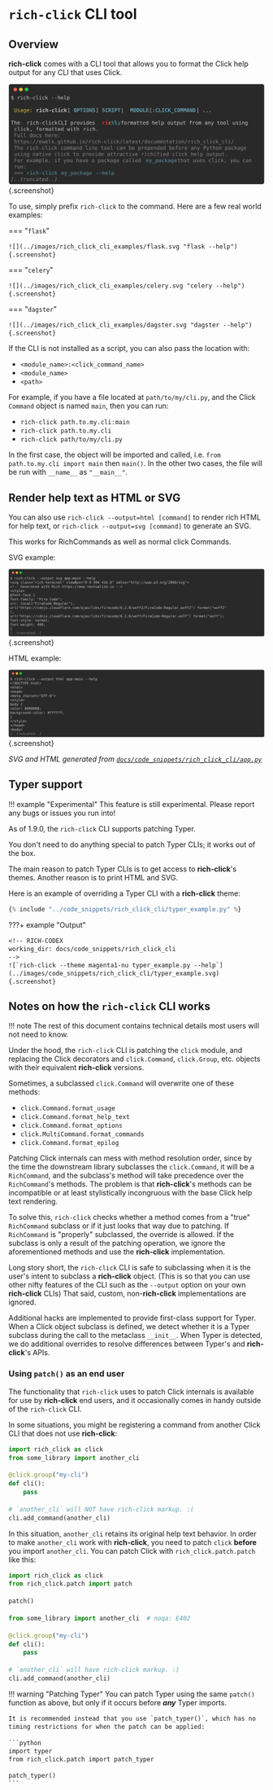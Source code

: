 # `rich-click` CLI tool

## Overview

**rich-click** comes with a CLI tool that allows you to format the Click help output for any CLI that uses Click.

<!-- RICH-CODEX
head: 12
-->
![`rich-click --help`](../images/code_snippets/rich_click_cli/rich_click.svg){.screenshot}

To use, simply prefix `rich-click` to the command. Here are a few real world examples:

=== "`flask`"

    ![](../images/rich_click_cli_examples/flask.svg "flask --help"){.screenshot}

=== "`celery`"

    ![](../images/rich_click_cli_examples/celery.svg "celery --help"){.screenshot}

=== "`dagster`"

    ![](../images/rich_click_cli_examples/dagster.svg "dagster --help"){.screenshot}

If the CLI is not installed as a script, you can also pass the location with:

- `<module_name>:<click_command_name>`
- `<module_name>`
- `<path>`

For example, if you have a file located at `path/to/my/cli.py`, and the Click `Command` object is named `main`, then you can run:

- `rich-click path.to.my.cli:main`
- `rich-click path.to.my.cli`
- `rich-click path/to/my/cli.py`

In the first case, the object will be imported and called, i.e. `from path.to.my.cli import main` then `main()`.
In the other two cases, the file will be run with `__name__` as `"__main__"`.

## Render help text as HTML or SVG

You can also use `rich-click --output=html [command]` to render rich HTML for help text, or `rich-click --output=svg [command]` to generate an SVG.

This works for RichCommands as well as normal click Commands.

SVG example:

<!-- RICH-CODEX
extra_env:
  PYTHONPATH: .
fake_command: rich-click --output svg app:main --help
working_dir: docs/code_snippets/rich_click_cli
head: 12
-->
![`rich-click --output svg app:main --help | grep -Eo '.{1,120}'`](../images/code_snippets/rich_click_cli/output_to_svg.svg){.screenshot}

HTML example:

<!-- RICH-CODEX
extra_env:
  PYTHONPATH: .
fake_command: rich-click --output html app:main --help
working_dir: docs/code_snippets/rich_click_cli
head: 12
-->
![`rich-click --output html app:main --help | grep -Eo '.{1,120}'`](../images/code_snippets/rich_click_cli/output_to_html.svg){.screenshot}

_SVG and HTML generated from [`docs/code_snippets/rich_click_cli/app.py`](https://github.com/ewels/rich-click/blob/main/docs/code_snippets/rich_click_cli/app.py)_

## Typer support

!!! example "Experimental"
    This feature is still experimental.
    Please report any bugs or issues you run into!

As of 1.9.0, the `rich-click` CLI supports patching Typer.

You don't need to do anything special to patch Typer CLIs; it works out of the box.

The main reason to patch Typer CLIs is to get access to **rich-click**'s themes.
Another reason is to print HTML and SVG.

Here is an example of overriding a Typer CLI with a **rich-click** theme:

```python
{% include "../code_snippets/rich_click_cli/typer_example.py" %}
```

???+ example "Output"

    <!-- RICH-CODEX
    working_dir: docs/code_snippets/rich_click_cli
    -->
    ![`rich-click --theme magenta1-nu typer_example.py --help`](../images/code_snippets/rich_click_cli/typer_example.svg){.screenshot}

## Notes on how the `rich-click` CLI works

!!! note
    The rest of this document contains technical details most users will not need to know.

Under the hood, the `rich-click` CLI is patching the `click` module, and replacing the Click decorators and `click.Command`, `click.Group`, etc. objects with their equivalent **rich-click** versions.

Sometimes, a subclassed `click.Command` will overwrite one of these methods:

- `click.Command.format_usage`
- `click.Command.format_help_text`
- `click.Command.format_options`
- `click.MultiCommand.format_commands`
- `click.Command.format_epilog`

Patching Click internals can mess with method resolution order,
since by the time the downstream library subclasses the `click.Command`, it will be a `RichCommand`, and the subclass's method will take precedence over the `RichCommand`'s methods.
The problem is that **rich-click**'s methods can be incompatible or at least stylistically incongruous with the base Click help text rendering.

To solve this, `rich-click` checks whether a method comes from a "true" `RichCommand` subclass or if it just looks that way due to patching.
If `RichCommand` is "properly" subclassed, the override is allowed.
If the subclass is only a result of the patching operation, we ignore the aforementioned methods and use the **rich-click** implementation.

Long story short, the `rich-click` CLI is safe to subclassing when it is the user's intent to subclass a **rich-click** object. (This is so that you can use other nifty features of the CLI such as the `--output` option on your own **rich-click** CLIs)
That said, custom, non-**rich-click** implementations are ignored.

Additional hacks are implemented to provide first-class support for Typer.
When a Click object subclass is defined, we detect whether it is a Typer subclass during the call to the metaclass `__init__`.
When Typer is detected, we do additional overrides to resolve differences between Typer's and **rich-click**'s APIs.

### Using `patch()` as an end user

The functionality that `rich-click` uses to patch Click internals is available for use by **rich-click** end users,
and it occasionally comes in handy outside of the `rich-click` CLI.

In some situations, you might be registering a command from another Click CLI that does not use **rich-click**:

```python
import rich_click as click
from some_library import another_cli

@click.group("my-cli")
def cli():
    pass

# `another_cli` will NOT have rich-click markup. :(
cli.add_command(another_cli)
```

In this situation, `another_cli` retains its original help text behavior.
In order to make `another_cli` work with **rich-click**, you need to patch `click` **before** you import `another_cli`.
You can patch Click with `rich_click.patch.patch` like this:

```python
import rich_click as click
from rich_click.patch import patch

patch()

from some_library import another_cli  # noqa: E402

@click.group("my-cli")
def cli():
    pass

# `another_cli` will have rich-click markup. :)
cli.add_command(another_cli)
```

!!! warning "Patching Typer"
    You can patch Typer using the same `patch()` function as above, but only if it occurs before **_any_** Typer imports.

    It is recommended instead that you use `patch_typer()`, which has no timing restrictions for when the patch can be applied:

    ```python
    import typer
    from rich_click.patch import patch_typer

    patch_typer()
    ```
